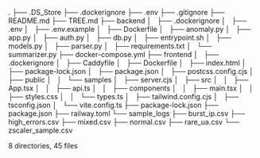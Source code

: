 .
├── .DS_Store
├── .dockerignore
├── .env
├── .gitignore
├── README.md
├── TREE.md
├── backend
│   ├── .dockerignore
│   ├── .env
│   ├── .env.example
│   ├── Dockerfile
│   ├── anomaly.py
│   ├── app.py
│   ├── auth.py
│   ├── db.py
│   ├── entrypoint.sh
│   ├── models.py
│   ├── parser.py
│   ├── requirements.txt
│   └── summarizer.py
├── docker-compose.yml
├── frontend
│   ├── .dockerignore
│   ├── Caddyfile
│   ├── Dockerfile
│   ├── index.html
│   ├── package-lock.json
│   ├── package.json
│   ├── postcss.config.cjs
│   ├── public
│   │   └── samples
│   ├── server.cjs
│   ├── src
│   │   ├── App.tsx
│   │   ├── api.ts
│   │   ├── components
│   │   ├── main.tsx
│   │   ├── styles.css
│   │   └── types.ts
│   ├── tailwind.config.cjs
│   ├── tsconfig.json
│   └── vite.config.ts
├── package-lock.json
├── package.json
├── railway.toml
└── sample_logs
    ├── burst_ip.csv
    ├── high_errors.csv
    ├── mixed.csv
    ├── normal.csv
    ├── rare_ua.csv
    └── zscaler_sample.csv

8 directories, 45 files
